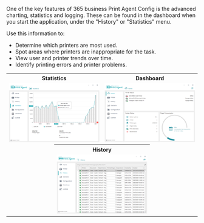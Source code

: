 One of the key features of 365 business Print Agent Config is the advanced charting, statistics and logging. These can be found in the dashboard when you start the application, under the "History" or "Statistics" menu.

Use this information to:

* Determine which printers are most used.
* Spot areas where printers are inappropriate for the task.
* View user and printer trends over time.
* Identify printing errors and printer problems.

<table>
    <tr>
      <th colspan="2">Statistics</th>
      <th colspan="2">Dashboard</th>
    </tr>
    <tr>
      <td colspan="2"><img src="/assets/images/365-business-print-agent/config-tool/statistics_en.PNG" alt="Statistics"></td>
      <td colspan="2"><img src="/assets/images/365-business-print-agent/config-tool/dashboard_en.PNG" alt="Start-Dashboard"></td>
    </tr>
    <tr>
        <td style="padding: 0px !important;width:25%"></td>
        <td style="padding: 0px !important;width:25%"></td>
        <td style="padding: 0px !important;width:25%"></td>
        <td style="padding: 0px !important;width:25%"></td>
    </tr>
    <tr>
        <td style="padding: 0px !important;width:25%"></td>
        <td style="padding: 0px !important;width:25%"></td>
        <td style="padding: 0px !important;width:25%"></td>
        <td style="padding: 0px !important;width:25%"></td>
    </tr>    
    <tr>
     <td style="width:25%"></td>
     <th colspan="2">History</th>
     <td style="width:25%"></td>
    </tr>
    <tr>
      <td></td>
      <td colspan="2"><img src="/assets/images/365-business-print-agent/config-tool/history_en.PNG" alt="History"></td>
      <td></td>
    </tr>
</table>
